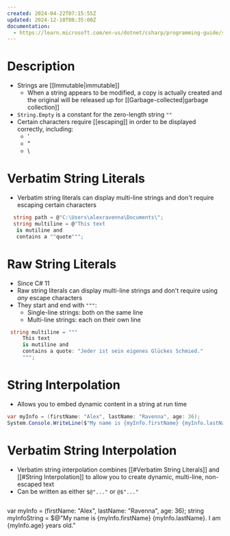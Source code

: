 ```yaml
---
created: 2024-04-22T07:15:55Z
updated: 2024-12-10T08:35:00Z
documentation:
  - https://learn.microsoft.com/en-us/dotnet/csharp/programming-guide/strings/
---
```


# Description
- Strings are [[Immutable|immutable]]
	- When a string appears to be modified, a copy is actually created and the original will be released up for [[Garbage-collected|garbage collection]]
- `String.Empty` is a constant for the zero-length string `""`
- Certain characters require [[escaping]] in order to be displayed correctly, including:
	- '
	- "
	- \
# Verbatim String Literals
- Verbatim string literals can display multi-line strings and don't require escaping certain characters
```csharp
  string path = @"C:\Users\alexravenna\Documents\";
  string multiline = @"This text
   is mutiline and
   contains a ""quote""";
```
# Raw String Literals
- Since C# 11
- Raw string literals can display multi-line strings and don't require using *any* escape characters
- They start and end with `"""`:
	- Single-line strings: both on the same line
	- Multi-line strings: each on their own line
```csharp
 string multiline = """
	 This text 
	 is mutiline and
	 contains a quote: "Jeder ist sein eigenes Glückes Schmied."
	 """;
```
# String Interpolation
- Allows you to embed dynamic content in a string at run time
```csharp
var myInfo = (firstName: "Alex", lastName: "Ravenna", age: 36);
System.Console.WriteLine($"My name is {myInfo.firstName} {myInfo.lastName} and I am {myInfo.age} years old.");
```
# Verbatim String Interpolation
- Verbatim string interpolation combines [[#Verbatim String Literals]] and [[#String Interpolation]] to allow you to create dynamic, multi-line, non-escaped text
- Can be written as either `$@"..."` or `@$"..."`
  ```csharp
var myInfo = (firstName: "Alex", lastName: "Ravenna", age: 36);
string myInfoString = $@"My name is {myInfo.firstName} {myInfo.lastName}.
I am {myInfo.age} years old."
```
